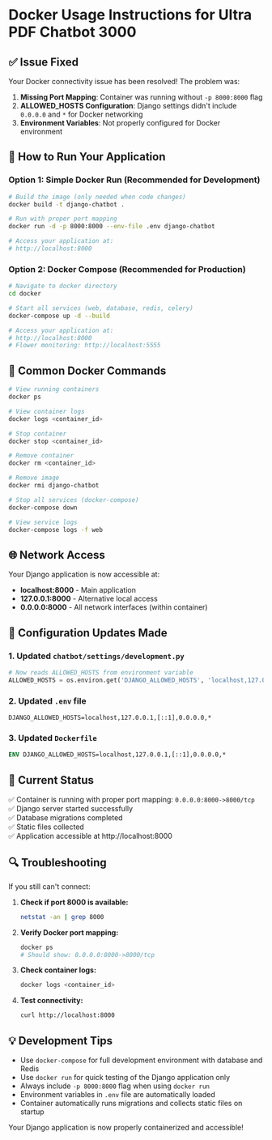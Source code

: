 # Docker Usage Instructions for Ultra PDF Chatbot 3000

## ✅ Issue Fixed

Your Docker connectivity issue has been resolved! The problem was:

1. **Missing Port Mapping**: Container was running without `-p 8000:8000` flag
2. **ALLOWED_HOSTS Configuration**: Django settings didn't include `0.0.0.0` and `*` for Docker networking
3. **Environment Variables**: Not properly configured for Docker environment

## 🐳 How to Run Your Application

### Option 1: Simple Docker Run (Recommended for Development)

```bash
# Build the image (only needed when code changes)
docker build -t django-chatbot .

# Run with proper port mapping
docker run -d -p 8000:8000 --env-file .env django-chatbot

# Access your application at:
# http://localhost:8000
```

### Option 2: Docker Compose (Recommended for Production)

```bash
# Navigate to docker directory
cd docker

# Start all services (web, database, redis, celery)
docker-compose up -d --build

# Access your application at:
# http://localhost:8000
# Flower monitoring: http://localhost:5555
```

## 🔧 Common Docker Commands

```bash
# View running containers
docker ps

# View container logs
docker logs <container_id>

# Stop container
docker stop <container_id>

# Remove container
docker rm <container_id>

# Remove image
docker rmi django-chatbot

# Stop all services (docker-compose)
docker-compose down

# View service logs
docker-compose logs -f web
```

## 🌐 Network Access

Your Django application is now accessible at:
- **localhost:8000** - Main application
- **127.0.0.1:8000** - Alternative local access
- **0.0.0.0:8000** - All network interfaces (within container)

## 🔧 Configuration Updates Made

### 1. Updated `chatbot/settings/development.py`
```python
# Now reads ALLOWED_HOSTS from environment variable
ALLOWED_HOSTS = os.environ.get('DJANGO_ALLOWED_HOSTS', 'localhost,127.0.0.1,[::1],0.0.0.0').split(',')
```

### 2. Updated `.env` file
```env
DJANGO_ALLOWED_HOSTS=localhost,127.0.0.1,[::1],0.0.0.0,*
```

### 3. Updated `Dockerfile`
```dockerfile
ENV DJANGO_ALLOWED_HOSTS=localhost,127.0.0.1,[::1],0.0.0.0,*
```

## 🚀 Current Status

✅ Container is running with proper port mapping: `0.0.0.0:8000->8000/tcp`  
✅ Django server started successfully  
✅ Database migrations completed  
✅ Static files collected  
✅ Application accessible at http://localhost:8000  

## 🔍 Troubleshooting

If you still can't connect:

1. **Check if port 8000 is available:**
   ```bash
   netstat -an | grep 8000
   ```

2. **Verify Docker port mapping:**
   ```bash
   docker ps
   # Should show: 0.0.0.0:8000->8000/tcp
   ```

3. **Check container logs:**
   ```bash
   docker logs <container_id>
   ```

4. **Test connectivity:**
   ```bash
   curl http://localhost:8000
   ```

## 💡 Development Tips

- Use `docker-compose` for full development environment with database and Redis
- Use `docker run` for quick testing of the Django application only
- Always include `-p 8000:8000` flag when using `docker run`
- Environment variables in `.env` file are automatically loaded
- Container automatically runs migrations and collects static files on startup

Your Django application is now properly containerized and accessible!